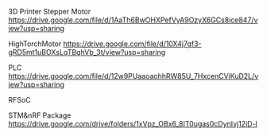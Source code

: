 
3D Printer Stepper Motor
https://drive.google.com/file/d/1AaTh6BwOHXPefVyA9OzyX6GCs8ice847/view?usp=sharing

HighTorchMotor
https://drive.google.com/file/d/10X4j7gf3-gRD5mt1uBOXsLqTBqhVb_3t/view?usp=sharing

PLC
https://drive.google.com/file/d/12w9PUaaoaohhRW85U_7HxcenCViKuD2L/view?usp=sharing

RFSoC


STM&nRF Package
https://drive.google.com/drive/folders/1xVpz_OBx6_8IT0ugas0cDynIvj12jD-l
